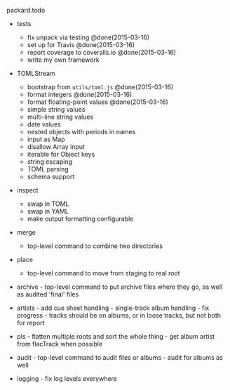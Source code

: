 packard.todo

* tests
	- fix unpack via testing @done(2015-03-16)
	- set up for Travis @done(2015-03-16)
	- report coverage to coveralls.io @done(2015-03-16)
	- write my own framework

* TOMLStream
	- bootstrap from `utils/toml.js` @done(2015-03-16)
	- format integers @done(2015-03-16)
	- format floating-point values @done(2015-03-16)
	- simple string values
	- multi-line string values
	- date values
	- nested objects with periods in names
	- input as Map
	- disallow Array input
	- iterable for Object keys
	- string escaping
	- TOML parsing
	- schema support

* inspect
	- swap in TOML
	- swap in YAML
	- make output formatting configurable

* merge
	- top-level command to combine two directories

* place
	- top-level command to move from staging to real root

* archive
	  - top-level command to put archive files where they go, as well as audited 'final' files

* artists
	  - add cue sheet handling
	  - single-track album handling
	  - fix progress
	  - tracks should be on albums, or in loose tracks, but not both for report

* pls
	  - flatten multiple roots and sort the whole thing
	  - get album artist from flacTrack when possible

* audit
	  - top-level command to audit files or albums
	  - audit for albums as well

* logging
	  - fix log levels everywhere